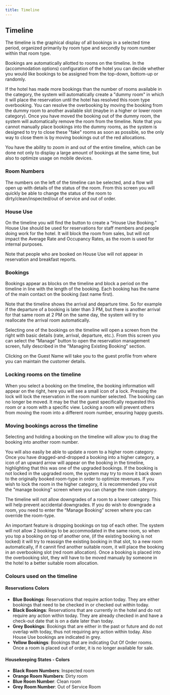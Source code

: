 ```yaml
---
title: Timeline
---
```


## Timeline

The timeline is the graphical display of all bookings in a selected time period, organized primarily by room type and secondly by room number within that room type.

Bookings are automatically allotted to rooms on the timeline. In the (accommodation options) configuration of the hotel you can decide whether you would like bookings to be assigned from the top-down, bottom-up or randomly.

If the hotel has made more bookings than the number of rooms available in the category, the system will automatically create a "dummy room" in which it will place the reservation until the hotel has resolved this room type overbooking. You can resolve the overbooking by moving the booking from the dummy room to another available slot (maybe in a higher or lower room category). Once you have moved the booking out of the dummy room, the system will automatically remove the room from the timeline. Note that you cannot manually place bookings into the dummy rooms, as the system is designed to try to close these "fake" rooms as soon as possible, so the only way to close them is by moving bookings out of the red allocations.

You have the ability to zoom in and out of the entire timeline, which can be done not only to display a large amount of bookings at the same time, but also to optimize usage on mobile devices.

### Room Numbers

The numbers on the left of the timeline can be selected, and a flow will open up with details of the status of the room. From this screen you will quickly be able to change the status of the room to dirty/clean/inspected/out of service and out of order.

### House Use

On the timeline you will find the button to create a "House Use Booking.” House Use should be used for reservations for staff members and people doing work for the hotel. It will block the room from sales, but will not impact the Average Rate and Occupancy Rates, as the room is used for internal purposes.

Note that people who are booked on House Use will not appear in reservation and breakfast reports.

### Bookings

Bookings appear as blocks on the timeline and block a period on the timeline in line with the length of the booking. Each booking has the name of the main contact on the booking (last name first).

Note that the timeline shows the arrival and departure time. So for example if the departure of a booking is later than 3 PM, but there is another arrival for that same room at 2 PM on the same day, the system will try to reallocate the arrival room automatically.

Selecting one of the bookings on the timeline will open a screen from the right with basic details (rate, arrival, departure, etc.). From this screen you can select the “Manage” button to open the reservation management screen, fully described in the "Managing Existing Booking" section.

Clicking on the Guest Name will take you to the guest profile from where you can maintain the customer details.  

### Locking rooms on the timeline

When you select a booking on the timeline, the booking information will appear on the right, here you will see a small icon of a lock. Pressing the lock will lock the reservation in the room number selected. The booking can no longer be moved. It may be that the guest specifically requested this room or a room with a specific view. Locking a room will prevent others from moving the room into a different room number, ensuring happy guests.

### Moving bookings across the timeline

Selecting and holding a booking on the timeline will allow you to drag the booking into another room number.

You will also easily be able to update a room to a higher room category. Once you have dragged-and-dropped a booking into a higher category, a icon of an upward arrow will appear on the booking in the timeline, highlighting that this was one of the upgraded bookings. If the booking is not locked in the upgraded room, the system may try to move it back down to the originally booked room-type in order to optimize revenues. If you wish to lock the room in the higher category, it is recommended you visit the "manage booking" screen where you can change the room category.

The timeline will not allow downgrades of a room to a lower category. This will help prevent accidental downgrades. If you do wish to downgrade a room, you need to enter the “Manage Booking” screen where you can override the room-type.

An important feature is dropping bookings on top of each other. The system will not allow 2 bookings to be accommodated in the same room, so when you top a booking on top of another one, (if the existing booking is not locked) it will try to reassign the existing booking in that slot, to a new room automatically, if it cannit find another suitable room, it will place the booking in an overbooking slot (red room allocation). Once a booking is placed into the overbooking slot, they will have to be moved manualy by someone in the hotel to a better suitable room allocation.

### Colours used on the timeline

#### Reservations Colors
- **Blue Bookings**: Reservations that require action today. They are either bookings that need to be checked in or checked out within today.
- **Black Bookings**: Reservations that are currently in the hotel and do not require any action within today. They are already checked in and have a check-out date that is on a date later than today.
- **Grey Bookings**: Bookings that are either in the past or future and do not overlap with today, thus not requiring any action within today. Also House Use bookings are indicated in grey.
- **Yellow Bookings**: Bookings that are indicating Out Of Order rooms. Once a room is placed out of order, it is no longer available for sale.

#### Housekeeping States - Colors
- **Black Room Numbers**: Inspected room
- **Orange Room Numbers**: Dirty room
- **Blue Room Number**: Clean room
- **Grey Room Number**: Out of Service Room

